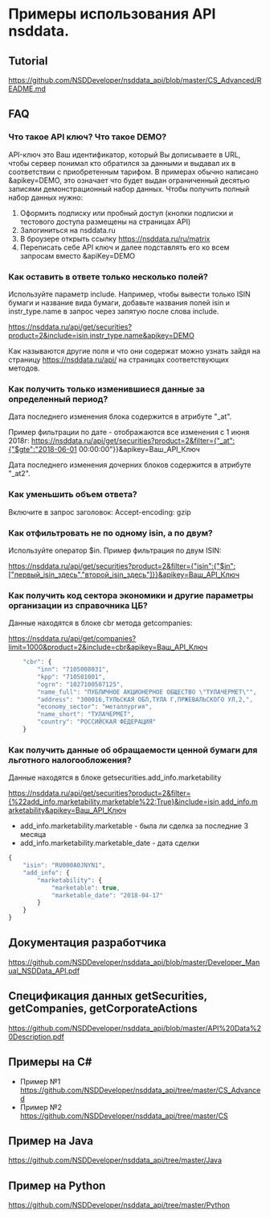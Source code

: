 # Примеры использования API nsddata.

## Tutorial ##

https://github.com/NSDDeveloper/nsddata_api/blob/master/CS_Advanced/README.md

## FAQ ##

### Что такое API ключ? Что такое DEMO? ###
API-ключ это Ваш идентификатор, который Вы дописываете в URL, чтобы сервер понимал кто обратился за данными и выдавал их в соответствии с приобретенным тарифом.
В примерах обычно написано &apikey=DEMO, это означает что будет выдан ограниченный десятью записями демонстрационный набор данных. Чтобы получить полный набор данных нужно:
1) Оформить подписку или пробный доступ (кнопки подписки и тестового доступа размещены на страницах API)
2) Залогиниться на nsddata.ru
3) В броузере открыть ссылку
https://nsddata.ru/ru/matrix
4) Переписать себе API ключ и далее подставлять его ко всем запросам вместо &apiKey=DEMO

### Как оставить в ответе только несколько полей? ###
Используйте параметр include. Например, чтобы вывести только ISIN бумаги и название вида бумаги, добавьте названия полей isin и instr_type.name в запрос через запятую после слова include.

https://nsddata.ru/api/get/securities?product=2&include=isin,instr_type.name&apikey=DEMO

Как называются другие поля и что они содержат можно узнать зайдя на страницу https://nsddata.ru/api/ на страницах соответствующих методов. 

### Как получить только изменившиеся данные за определенный период? ###
Дата последнего изменения блока содержится в атрибуте "_at". 

Пример фильтрации по дате - отображаются все изменения с 1 июня 2018г:
https://nsddata.ru/api/get/securities?product=2&filter={"_at":{"$gte":"2018-06-01 00:00:00"}}&apikey=Ваш_API_Ключ

Дата последнего изменения дочерних блоков содержится в атрибуте "_at2".

### Как уменьшить объем ответа? ###
Включите в запрос заголовок:
Accept-encoding: gzip

### Как отфильтровать не по одному isin, а по двум? ###
Используйте оператор $in. Пример фильтрация по двум ISIN:

https://nsddata.ru/api/get/securities?product=2&filter={"isin":{"$in":["первый_isin_здесь","второй_isin_здесь"]}}&apikey=Ваш_API_Ключ

### Как получить код сектора экономики и другие параметры организации из справочника ЦБ? ###
Данные находятся в блоке cbr метода getcompanies:

https://nsddata.ru/api/get/companies?limit=1000&product=2&include=cbr&apikey=Ваш_API_Ключ

```javascript
    "cbr": {
        "inn": "7105008031",
        "kpp": "710501001",
        "ogrn": "1027100507125",
        "name_full": "ПУБЛИЧНОЕ АКЦИОНЕРНОЕ ОБЩЕСТВО \"ТУЛАЧЕРМЕТ\"",
        "address": "300016,ТУЛЬСКАЯ ОБЛ,ТУЛА Г,ПРЖЕВАЛЬСКОГО УЛ,2,",
        "economy_sector": "металлургия",
        "name_short": "ТУЛАЧЕРМЕТ",
        "country": "РОССИЙСКАЯ ФЕДЕРАЦИЯ"
    }
 ```

### Как получить данные об обращаемости ценной бумаги для льготного налогообложения? ###
Данные находятся в блоке getsecurities.add_info.marketability

https://nsddata.ru/api/get/securities?product=2&filter={%22add_info.marketability.marketable%22:True}&include=isin,add_info.marketability&apikey=Ваш_API_Ключ

* add_info.marketability.marketable - была ли сделка за последние 3 месяца
* add_info.marketability.marketable_date - дата сделки

```javascript
{
    "isin": "RU000A0JNYN1",
    "add_info": {
        "marketability": {
            "marketable": true,
            "marketable_date": "2018-04-17"
        }
    }
}
 ```


## Документация разработчика ##
https://github.com/NSDDeveloper/nsddata_api/blob/master/Developer_Manual_NSDData_API.pdf

## Спецификация данных getSecurities, getCompanies, getCorporateActions ##
https://github.com/NSDDeveloper/nsddata_api/blob/master/API%20Data%20Description.pdf


## Примеры на C# ##
  * Пример №1 https://github.com/NSDDeveloper/nsddata_api/tree/master/CS_Advanced
  * Пример №2 https://github.com/NSDDeveloper/nsddata_api/tree/master/CS
  
## Пример на Java ##
https://github.com/NSDDeveloper/nsddata_api/tree/master/Java

## Пример на Python ##
https://github.com/NSDDeveloper/nsddata_api/tree/master/Python
